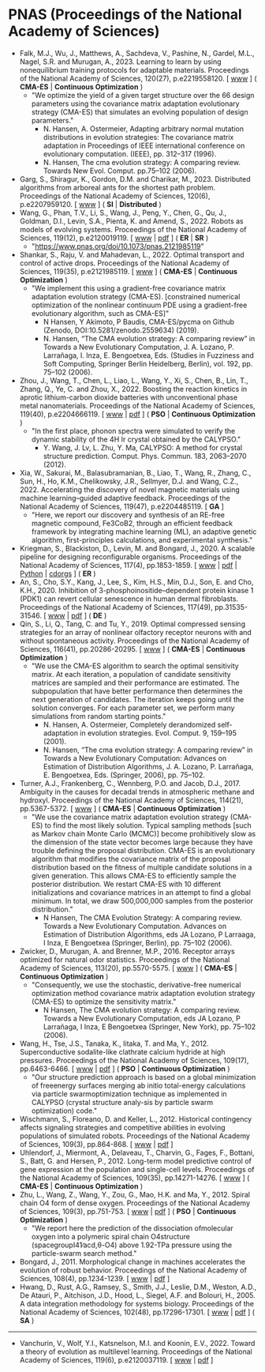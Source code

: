 # PNAS (Proceedings of the National Academy of Sciences)

* Falk, M.J., Wu, J., Matthews, A., Sachdeva, V., Pashine, N., Gardel, M.L., Nagel, S.R. and Murugan, A., 2023. Learning to learn by using nonequilibrium training protocols for adaptable materials. Proceedings of the National Academy of Sciences, 120(27), p.e2219558120. [ [www](https://www.pnas.org/doi/abs/10.1073/pnas.2219558120) ] ( **CMA-ES** | **Continuous Optimization** )
  * "We optimize the yield of a given target structure over the 66 design parameters using the covariance matrix adaptation evolutionary strategy (CMA-ES) that simulates an evolving population of design parameters."
    * N. Hansen, A. Ostermeier, Adapting arbitrary normal mutation distributions in evolution strategies: The covariance matrix adaptation in Proceedings of IEEE international conference on evolutionary computation. (IEEE), pp. 312–317 (1996).
    * N. Hansen, The cma evolution strategy: A comparing review. Towards New Evol. Comput. pp.75–102 (2006).
* Garg, S., Shiragur, K., Gordon, D.M. and Charikar, M., 2023. Distributed algorithms from arboreal ants for the shortest path problem. Proceedings of the National Academy of Sciences, 120(6), p.e2207959120. [ [www](https://www.pnas.org/doi/abs/10.1073/pnas.2207959120) ] ( **SI** | **Distributed** )
* Wang, G., Phan, T.V., Li, S., Wang, J., Peng, Y., Chen, G., Qu, J., Goldman, D.I., Levin, S.A., Pienta, K. and Amend, S., 2022. Robots as models of evolving systems. Proceedings of the National Academy of Sciences, 119(12), p.e2120019119. [ [www](https://www.pnas.org/doi/abs/10.1073/pnas.2120019119) | [pdf](https://www.pnas.org/doi/pdf/10.1073/pnas.2120019119) ] ( **ER** | **SR** )
  * "https://www.pnas.org/doi/10.1073/pnas.2121985119"
* Shankar, S., Raju, V. and Mahadevan, L., 2022. Optimal transport and control of active drops. Proceedings of the National Academy of Sciences, 119(35), p.e2121985119. [ [www](https://www.pnas.org/doi/10.1073/pnas.2121985119) ] ( **CMA-ES** | **Continuous Optimization** )
  * "We implement this using a gradient-free covariance matrix adaptation evolution strategy (CMA-ES). [constrained numerical optimization of the nonlinear continuum PDE using a gradient-free evolutionary algorithm, such as CMA-ES]"
    * N Hansen, Y Akimoto, P Baudis, CMA-ES/pycma on Github (Zenodo, DOI:10.5281/zenodo.2559634) (2019).
    * N. Hansen, “The CMA evolution strategy: A comparing review” in Towards a New Evolutionary Computation, J. A. Lozano, P. Larrañaga, I. Inza, E. Bengoetxea, Eds. (Studies in Fuzziness and Soft Computing, Springer Berlin Heidelberg, Berlin), vol. 192, pp. 75–102 (2006).
* Zhou, J., Wang, T., Chen, L., Liao, L., Wang, Y., Xi, S., Chen, B., Lin, T., Zhang, Q., Ye, C. and Zhou, X., 2022. Boosting the reaction kinetics in aprotic lithium-carbon dioxide batteries with unconventional phase metal nanomaterials. Proceedings of the National Academy of Sciences, 119(40), p.e2204666119. [ [www](https://www.pnas.org/doi/full/10.1073/pnas.2204666119) | [pdf](https://www.pnas.org/doi/pdf/10.1073/pnas.2204666119) ] ( **PSO** | **Continuous Optimization** )
  * "In the first place, phonon spectra were simulated to verify the dynamic stability of the 4H Ir crystal obtained by the CALYPSO."
    *  Y. Wang, J. Lv, L. Zhu, Y. Ma, CALYPSO: A method for crystal structure prediction. Comput. Phys. Commun. 183, 2063–2070 (2012).
* Xia, W., Sakurai, M., Balasubramanian, B., Liao, T., Wang, R., Zhang, C., Sun, H., Ho, K.M., Chelikowsky, J.R., Sellmyer, D.J. and Wang, C.Z., 2022. Accelerating the discovery of novel magnetic materials using machine learning–guided adaptive feedback. Proceedings of the National Academy of Sciences, 119(47), p.e2204485119. [ **GA** ]
  * "Here, we report our discovery and synthesis of an RE-free magnetic compound, Fe3CoB2, through an efficient feedback framework by integrating machine learning (ML), an adaptive genetic algorithm, first-principles calculations, and experimental synthesis."
* Kriegman, S., Blackiston, D., Levin, M. and Bongard, J., 2020. A scalable pipeline for designing reconfigurable organisms. Proceedings of the National Academy of Sciences, 117(4), pp.1853-1859. [ [www](https://www.pnas.org/content/117/4/1853) | [pdf](https://www.pnas.org/content/pnas/117/4/1853.full.pdf) | [Python](https://github.com/skriegman/reconfigurable_organisms) | [cdorgs](https://cdorgs.github.io/) ] ( **ER** )
* An, S., Cho, S.Y., Kang, J., Lee, S., Kim, H.S., Min, D.J., Son, E. and Cho, K.H., 2020. Inhibition of 3-phosphoinositide–dependent protein kinase 1 (PDK1) can revert cellular senescence in human dermal fibroblasts. Proceedings of the National Academy of Sciences, 117(49), pp.31535-31546. [ [www](https://www.pnas.org/doi/suppl/10.1073/pnas.1920338117) | [pdf](https://www.pnas.org/doi/pdf/10.1073/pnas.1920338117) ] ( **DE** )
* Qin, S., Li, Q., Tang, C. and Tu, Y., 2019. Optimal compressed sensing strategies for an array of nonlinear olfactory receptor neurons with and without spontaneous activity. Proceedings of the National Academy of Sciences, 116(41), pp.20286-20295. [ [www](https://www.pnas.org/doi/10.1073/pnas.1906571116) ] ( **CMA-ES** | **Continuous Optimization** )
  * "We use the CMA-ES algorithm to search the optimal sensitivity matrix. At each iteration, a population of candidate sensitivity matrices are sampled and their performance are estimated. The subpopulation that have better performance then determines the next generation of candidates. The iteration keeps going until the solution converges. For each parameter set, we perform many simulations from random starting points."
    * N. Hansen, A. Ostermeier, Completely derandomized self-adaptation in evolution strategies. Evol. Comput. 9, 159–195 (2001).
    * N. Hansen, “The cma evolution strategy: A comparing review” in Towards a New Evolutionary Computation: Advances on Estimation of Distribution Algorithms, J. A. Lozano, P. Larrañaga, E. Bengoetxea, Eds. (Springer, 2006), pp. 75–102.
* Turner, A.J., Frankenberg, C., Wennberg, P.O. and Jacob, D.J., 2017. Ambiguity in the causes for decadal trends in atmospheric methane and hydroxyl. Proceedings of the National Academy of Sciences, 114(21), pp.5367-5372. [ [www](https://www.pnas.org/doi/10.1073/pnas.1616020114) ] ( **CMA-ES** | **Continuous Optimization**  )
  * "We use the covariance matrix adaptation evolution strategy (CMA-ES) to find the most likely solution. Typical sampling methods [such as Markov chain Monte Carlo (MCMC)] become prohibitively slow as the dimension of the state vector becomes large because they have trouble defining the proposal distribution. CMA-ES is an evolutionary algorithm that modifies the covariance matrix of the proposal distribution based on the fitness of multiple candidate solutions in a given generation. This allows CMA-ES to efficiently sample the posterior distribution. We restart CMA-ES with 10 different initializations and covariance matrices in an attempt to find a global minimum. In total, we draw 500,000,000 samples from the posterior distribution."
    * N Hansen, The CMA Evolution Strategy: A comparing review. Towards a New Evolutionary Computation. Advances on Estimation of Distribution Algorithms, eds JA Lozano, P Larraaga, I Inza, E Bengoetxea (Springer, Berlin), pp. 75–102 (2006).
* Zwicker, D., Murugan, A. and Brenner, M.P., 2016. Receptor arrays optimized for natural odor statistics. Proceedings of the National Academy of Sciences, 113(20), pp.5570-5575. [ [www](https://www.pnas.org/doi/abs/10.1073/pnas.1600357113) ] ( **CMA-ES** | **Continuous Optimization** )
  * "Consequently, we use the stochastic, derivative-free numerical optimization method covariance matrix adaptation evolution strategy (CMA-ES) to optimize the sensitivity matrix."
    * N Hansen, The CMA evolution strategy: A comparing review. Towards a New Evolutionary Computation, eds JA Lozano, P Larrañaga, I Inza, E Bengoetxea (Springer, New York), pp. 75–102 (2006).
* Wang, H., Tse, J.S., Tanaka, K., Iitaka, T. and Ma, Y., 2012. Superconductive sodalite-like clathrate calcium hydride at high pressures. Proceedings of the National Academy of Sciences, 109(17), pp.6463-6466. [ [www](https://www.pnas.org/doi/full/10.1073/pnas.1118168109) | [pdf](https://www.pnas.org/doi/epdf/10.1073/pnas.1118168109) ] ( **PSO** | **Continuous Optimization** )
  * "Our structure prediction approach is based on a global minimization of freeenergy surfaces merging ab initio total-energy calculations via particle swarmoptimization technique as implemented in CALYPSO (crystal structure analy-sis by particle swarm optimization) code."
* Wischmann, S., Floreano, D. and Keller, L., 2012. Historical contingency affects signaling strategies and competitive abilities in evolving populations of simulated robots. Proceedings of the National Academy of Sciences, 109(3), pp.864-868. [ [www](https://www.pnas.org/content/109/3/864.short) | [pdf](https://www.pnas.org/content/pnas/109/3/864.full.pdf) ]
* Uhlendorf, J., Miermont, A., Delaveau, T., Charvin, G., Fages, F., Bottani, S., Batt, G. and Hersen, P., 2012. Long-term model predictive control of gene expression at the population and single-cell levels. Proceedings of the National Academy of Sciences, 109(35), pp.14271-14276. [ [www](https://www.pnas.org/doi/abs/10.1073/pnas.1206810109) ] ( **CMA-ES** | **Continuous Optimization** )
* Zhu, L., Wang, Z., Wang, Y., Zou, G., Mao, H.K. and Ma, Y., 2012. Spiral chain O4 form of dense oxygen. Proceedings of the National Academy of Sciences, 109(3), pp.751-753. [ [www](https://www.pnas.org/doi/full/10.1073/pnas.1119375109) | [pdf](https://www.pnas.org/doi/epdf/10.1073/pnas.1119375109) ] ( **PSO** | **Continuous Optimization** )
  * "We report here the prediction of the dissociation ofmolecular oxygen into a polymeric spiral chain O4structure (spacegroupI41∕acd,θ-O4) above 1.92-TPa pressure using the particle-swarm search method."
* Bongard, J., 2011. Morphological change in machines accelerates the evolution of robust behavior. Proceedings of the National Academy of Sciences, 108(4), pp.1234-1239. [ [www](https://www.pnas.org/content/108/4/1234.short) | [pdf](https://www.pnas.org/content/pnas/108/4/1234.full.pdf) ]
* Hwang, D., Rust, A.G., Ramsey, S., Smith, J.J., Leslie, D.M., Weston, A.D., De Atauri, P., Aitchison, J.D., Hood, L., Siegel, A.F. and Bolouri, H., 2005. A data integration methodology for systems biology. Proceedings of the National Academy of Sciences, 102(48), pp.17296-17301. [ [www](https://www.pnas.org/content/102/48/17296/) | [pdf](https://www.pnas.org/content/pnas/102/48/17296.full.pdf) ] ( **SA** )

******* *** *******

* Vanchurin, V., Wolf, Y.I., Katsnelson, M.I. and Koonin, E.V., 2022. Toward a theory of evolution as multilevel learning. Proceedings of the National Academy of Sciences, 119(6), p.e2120037119. [ [www](https://www.pnas.org/doi/abs/10.1073/pnas.2120037119) | [pdf](https://www.pnas.org/doi/pdf/10.1073/pnas.2120037119) ]
